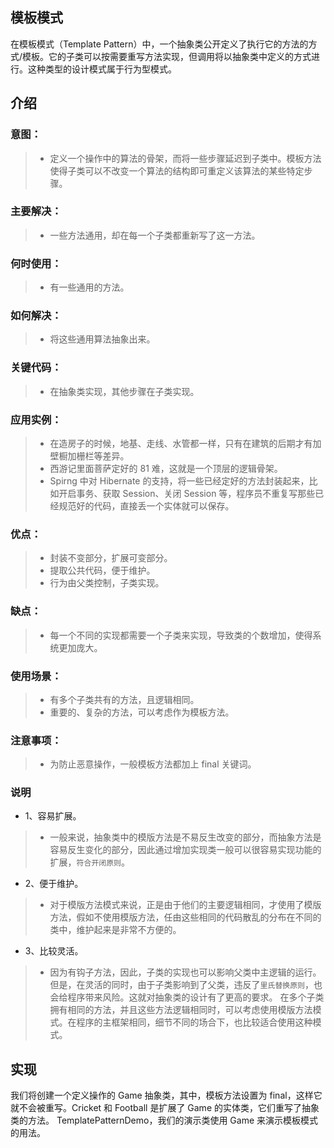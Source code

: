 ##  模板模式
在模板模式（Template Pattern）中，一个抽象类公开定义了执行它的方法的方式/模板。它的子类可以按需要重写方法实现，但调用将以抽象类中定义的方式进行。这种类型的设计模式属于行为型模式。
## 介绍
###  意图：
>* 定义一个操作中的算法的骨架，而将一些步骤延迟到子类中。模板方法使得子类可以不改变一个算法的结构即可重定义该算法的某些特定步骤。
###  主要解决：
>* 一些方法通用，却在每一个子类都重新写了这一方法。
###  何时使用：
>* 有一些通用的方法。
###  如何解决：
>* 将这些通用算法抽象出来。
###  关键代码：
>* 在抽象类实现，其他步骤在子类实现。
###  应用实例： 
>* 在造房子的时候，地基、走线、水管都一样，只有在建筑的后期才有加壁橱加栅栏等差异。 
>* 西游记里面菩萨定好的 81 难，这就是一个顶层的逻辑骨架。 
>* Spirng 中对 Hibernate 的支持，将一些已经定好的方法封装起来，比如开启事务、获取 Session、关闭 Session 等，程序员不重复写那些已经规范好的代码，直接丢一个实体就可以保存。
###  优点： 
>* 封装不变部分，扩展可变部分。 
>* 提取公共代码，便于维护。 
>* 行为由父类控制，子类实现。
###  缺点：
>* 每一个不同的实现都需要一个子类来实现，导致类的个数增加，使得系统更加庞大。
###  使用场景： 
>* 有多个子类共有的方法，且逻辑相同。 
>* 重要的、复杂的方法，可以考虑作为模板方法。
###  注意事项：
>* 为防止恶意操作，一般模板方法都加上 final 关键词。
###  说明
* 1、容易扩展。
>* 一般来说，抽象类中的模版方法是不易反生改变的部分，而抽象方法是容易反生变化的部分，因此通过增加实现类一般可以很容易实现功能的扩展，`符合开闭原则`。

* 2、便于维护。
>* 对于模版方法模式来说，正是由于他们的主要逻辑相同，才使用了模版方法，假如不使用模版方法，任由这些相同的代码散乱的分布在不同的类中，维护起来是非常不方便的。

* 3、比较灵活。
>* 因为有钩子方法，因此，子类的实现也可以影响父类中主逻辑的运行。但是，在灵活的同时，由于子类影响到了父类，违反了`里氏替换原则`，也会给程序带来风险。这就对抽象类的设计有了更高的要求。
在多个子类拥有相同的方法，并且这些方法逻辑相同时，可以考虑使用模版方法模式。在程序的主框架相同，细节不同的场合下，也比较适合使用这种模式。
>
## 实现
我们将创建一个定义操作的 Game 抽象类，其中，模板方法设置为 final，这样它就不会被重写。Cricket 和 Football 是扩展了 Game 的实体类，它们重写了抽象类的方法。
TemplatePatternDemo，我们的演示类使用 Game 来演示模板模式的用法。